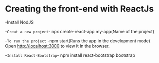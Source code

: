 # Creating the front-end with  ReactJs
 -Install NodJS

 -`Creat a new project`- npx create-react-app my-app(Name of the project)

 -`To run the project` -npm start(Runs the app in the development mode)
  Open [http://localhost:3000](http://localhost:3000) to view it in the browser.

 -`Install React-Bootstrap`- npm install react-bootstrap bootstrap

  


